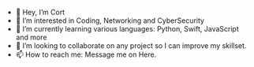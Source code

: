 - 👋 Hey, I’m Cort
- 👀 I’m interested in Coding, Networking and CyberSecurity
- 🌱 I’m currently learning various languages: Python, Swift, JavaScript and more
- 💞️ I’m looking to collaborate on any project so I can improve my skillset. 
- 📫 How to reach me: Message me on Here. 

<!---
CortDavis/CortDavis is a ✨ special ✨ repository because its `README.md` (this file) appears on your GitHub profile.
You can click the Preview link to take a look at your changes.
--->
